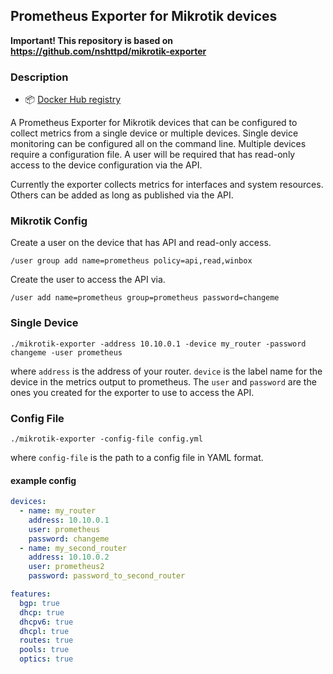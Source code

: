 ## Prometheus Exporter for Mikrotik devices

**Important! This repository is based on https://github.com/nshttpd/mikrotik-exporter**

### Description

- 📦 [Docker Hub registry](https://hub.docker.com/r/panzelva/mikrotik-exporter)

A Prometheus Exporter for Mikrotik devices that can be configured to collect metrics
from a single device or multiple devices. Single device monitoring can be configured
all on the command line. Multiple devices require a configuration file. A user will
be required that has read-only access to the device configuration via the API.

Currently the exporter collects metrics for interfaces and system resources. Others
can be added as long as published via the API.

### Mikrotik Config

Create a user on the device that has API and read-only access.

`/user group add name=prometheus policy=api,read,winbox`

Create the user to access the API via.

`/user add name=prometheus group=prometheus password=changeme`

### Single Device

`./mikrotik-exporter -address 10.10.0.1 -device my_router -password changeme -user prometheus`

where `address` is the address of your router. `device` is the label name for the device
in the metrics output to prometheus. The `user` and `password` are the ones you
created for the exporter to use to access the API.

### Config File

`./mikrotik-exporter -config-file config.yml`

where `config-file` is the path to a config file in YAML format.

#### example config

```yaml
devices:
  - name: my_router
    address: 10.10.0.1
    user: prometheus
    password: changeme
  - name: my_second_router
    address: 10.10.0.2
    user: prometheus2
    password: password_to_second_router

features:
  bgp: true
  dhcp: true
  dhcpv6: true
  dhcpl: true
  routes: true
  pools: true
  optics: true
```
